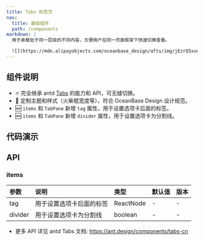 ```yaml
---
title: Tabs 标签页
nav:
  title: 基础组件
  path: /components
markdown: |
  用于承载处于同一层级的不同内容，方便用户在同一页面框架下快速切换查看。

  ![](https://mdn.alipayobjects.com/oceanbase_design/afts/img/jEzrQ5xuvC4AAAAAAAAAAAAADv3-AQBr/original)
---
```


## 组件说明

- 🔥 完全继承 antd [Tabs](https://ant.design/components/tabs-cn) 的能力和 API，可无缝切换。
- 💄 定制主题和样式（火柴棍宽度等），符合 OceanBase Design 设计规范。
- 🆕 `items` 和 `TabPane` 新增 `tag` 属性，用于设置选项卡后面的标签。
- 🆕 `items` 和 `TabPane` 新增 `divider` 属性，用于设置选项卡为分割线。

## 代码演示

<!-- prettier-ignore -->
<code src="./demo/basic.tsx" title="基本"></code>
<code src="./demo/size.tsx" title="大小"></code>
<code src="./demo/position.tsx" title="位置"></code>
<code src="./demo/divider.tsx" title="分割线"></code>
<code src="./demo/tag.tsx" title="标签" description="可设置选项卡后面的标签。"></code>
<code src="./demo/tab-pane.tsx" title="TabPane 语法糖（不推荐使用）" description="即将废弃的 API，不推荐使用，详见 antd [文档](https://4x.ant.design/components/tabs-cn/#4.23.0-%E7%94%A8%E6%B3%95%E5%8D%87%E7%BA%A7)。"></code>

## API

### items

| 参数    | 说明                     | 类型      | 默认值 | 版本 |
| :------ | :----------------------- | :-------- | :----- | :--- |
| tag     | 用于设置选项卡后面的标签 | ReactNode | -      | -    |
| divider | 用于设置选项卡为分割线   | boolean   | -      | -    |

- 更多 API 详见 antd Tabs 文档: https://ant.design/components/tabs-cn
